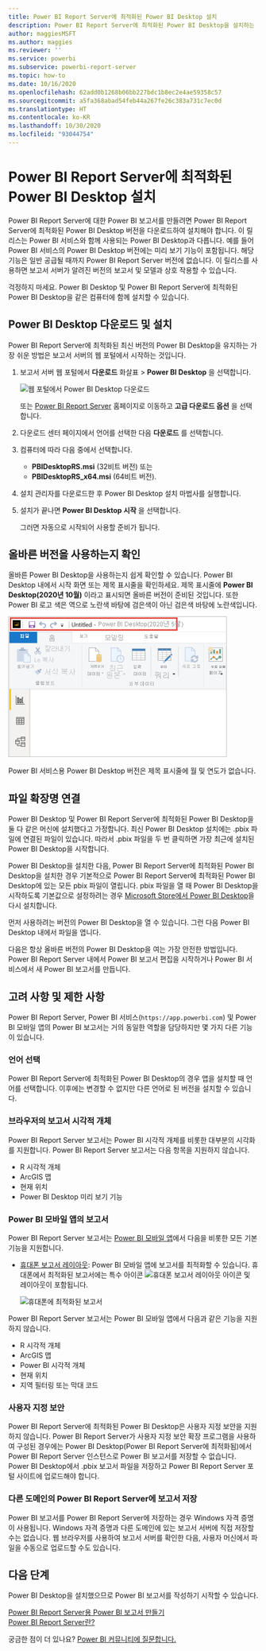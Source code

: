```yaml
---
title: Power BI Report Server에 최적화된 Power BI Desktop 설치
description: Power BI Report Server에 최적화된 Power BI Desktop을 설치하는 방법에 대한 자세한 내용
author: maggiesMSFT
ms.author: maggies
ms.reviewer: ''
ms.service: powerbi
ms.subservice: powerbi-report-server
ms.topic: how-to
ms.date: 10/16/2020
ms.openlocfilehash: 62add0b1268b06bb227bdc1b8ec2e4ae59358c57
ms.sourcegitcommit: a5fa368abad54feb44a267fe26c383a731c7ec0d
ms.translationtype: HT
ms.contentlocale: ko-KR
ms.lasthandoff: 10/30/2020
ms.locfileid: "93044754"
---
```

# <a name="install-power-bi-desktop-optimized-for-power-bi-report-server"></a>Power BI Report Server에 최적화된 Power BI Desktop 설치

Power BI Report Server에 대한 Power BI 보고서를 만들려면 Power BI Report Server에 최적화된 Power BI Desktop 버전을 다운로드하여 설치해야 합니다. 이 릴리스는 Power BI 서비스와 함께 사용되는 Power BI Desktop과 다릅니다. 예를 들어 Power BI 서비스의 Power BI Desktop 버전에는 미리 보기 기능이 포함됩니다. 해당 기능은 일반 공급될 때까지 Power BI Report Server 버전에 없습니다. 이 릴리스를 사용하면 보고서 서버가 알려진 버전의 보고서 및 모델과 상호 작용할 수 있습니다. 

걱정하지 마세요. Power BI Desktop 및 Power BI Report Server에 최적화된 Power BI Desktop을 같은 컴퓨터에 함께 설치할 수 있습니다.

## <a name="download-and-install-power-bi-desktop"></a>Power BI Desktop 다운로드 및 설치

Power BI Report Server에 최적화된 최신 버전의 Power BI Desktop을 유지하는 가장 쉬운 방법은 보고서 서버의 웹 포털에서 시작하는 것입니다.

1. 보고서 서버 웹 포털에서 **다운로드** 화살표 > **Power BI Desktop** 을 선택합니다.

    ![웹 포털에서 Power BI Desktop 다운로드](media/install-powerbi-desktop/report-server-download-web-portal.png)

    또는 [Power BI Report Server](https://powerbi.microsoft.com/report-server/) 홈페이지로 이동하고 **고급 다운로드 옵션** 을 선택합니다.

2. 다운로드 센터 페이지에서 언어를 선택한 다음 **다운로드** 를 선택합니다.

3. 컴퓨터에 따라 다음 중에서 선택합니다. 

    - **PBIDesktopRS.msi** (32비트 버전) 또는
    - **PBIDesktopRS_x64.msi** (64비트 버전).

1. 설치 관리자를 다운로드한 후 Power BI Desktop 설치 마법사를 실행합니다.

2. 설치가 끝나면 **Power BI Desktop 시작** 을 선택합니다.

    그러면 자동으로 시작되어 사용할 준비가 됩니다.

## <a name="verify-youre-using-the-correct-version"></a>올바른 버전을 사용하는지 확인
올바른 Power BI Desktop을 사용하는지 쉽게 확인할 수 있습니다. Power BI Desktop 내에서 시작 화면 또는 제목 표시줄을 확인하세요. 제목 표시줄에 **Power BI Desktop(2020년 10월)** 이라고 표시되면 올바른 버전이 준비된 것입니다. 또한 Power BI 로고 색은 역으로 노란색 바탕에 검은색이 아닌 검은색 바탕에 노란색입니다.

![Power BI Desktop 2020년 10월](media/install-powerbi-desktop/power-bi-report-server-desktop-may-2020.png)

Power BI 서비스용 Power BI Desktop 버전은 제목 표시줄에 월 및 연도가 없습니다.

## <a name="file-extension-association"></a>파일 확장명 연결
Power BI Desktop 및 Power BI Report Server에 최적화된 Power BI Desktop을 둘 다 같은 머신에 설치했다고 가정합니다. 최신 Power BI Desktop 설치에는 .pbix 파일에 연결된 파일이 있습니다. 따라서 .pbix 파일을 두 번 클릭하면 가장 최근에 설치된 Power BI Desktop을 시작합니다.

Power BI Desktop을 설치한 다음, Power BI Report Server에 최적화된 Power BI Desktop을 설치한 경우 기본적으로 Power BI Report Server에 최적화된 Power BI Desktop에 있는 모든 pbix 파일이 열립니다. pbix 파일을 열 때 Power BI Desktop을 시작하도록 기본값으로 설정하려는 경우 [Microsoft Store에서 Power BI Desktop](https://aka.ms/pbidesktopstore)을 다시 설치합니다.

먼저 사용하려는 버전의 Power BI Desktop을 열 수 있습니다. 그런 다음 Power BI Desktop 내에서 파일을 엽니다.

다음은 항상 올바른 버전의 Power BI Desktop을 여는 가장 안전한 방법입니다. Power BI Report Server 내에서 Power BI 보고서 편집을 시작하거나 Power BI 서비스에서 새 Power BI 보고서를 만듭니다.

## <a name="considerations-and-limitations"></a>고려 사항 및 제한 사항

Power BI Report Server, Power BI 서비스(`https://app.powerbi.com`) 및 Power BI 모바일 앱의 Power BI 보고서는 거의 동일한 역할을 담당하지만 몇 가지 다른 기능이 있습니다.

### <a name="selecting-a-language"></a>언어 선택

Power BI Report Server에 최적화된 Power BI Desktop의 경우 앱을 설치할 때 언어를 선택합니다. 이후에는 변경할 수 없지만 다른 언어로 된 버전을 설치할 수 있습니다.

### <a name="report-visuals-in-a-browser"></a>브라우저의 보고서 시각적 개체

Power BI Report Server 보고서는 Power BI 시각적 개체를 비롯한 대부분의 시각화를 지원합니다. Power BI Report Server 보고서는 다음 항목을 지원하지 않습니다.

* R 시각적 개체
* ArcGIS 맵
* 현재 위치
* Power BI Desktop 미리 보기 기능

### <a name="reports-in-the-power-bi-mobile-apps"></a>Power BI 모바일 앱의 보고서

Power BI Report Server 보고서는 [Power BI 모바일 앱](../consumer/mobile/mobile-apps-for-mobile-devices.md)에서 다음을 비롯한 모든 기본 기능을 지원합니다.

* [휴대폰 보고서 레이아웃](../create-reports/desktop-create-phone-report.md): Power BI 모바일 앱에 보고서를 최적화할 수 있습니다. 휴대폰에서 최적화된 보고서에는 특수 아이콘 ![휴대폰 보고서 레이아웃 아이콘](media/install-powerbi-desktop/power-bi-rs-mobile-optimized-icon.png) 및 레이아웃이 포함됩니다.
  
    ![휴대폰에 최적화된 보고서](media/install-powerbi-desktop/power-bi-rs-mobile-optimized-report.png)

Power BI Report Server 보고서는 Power BI 모바일 앱에서 다음과 같은 기능을 지원하지 않습니다.

* R 시각적 개체
* ArcGIS 맵
* Power BI 시각적 개체
* 현재 위치
* 지역 필터링 또는 막대 코드

### <a name="custom-security"></a>사용자 지정 보안

Power BI Report Server에 최적화된 Power BI Desktop은 사용자 지정 보안을 지원하지 않습니다. Power BI Report Server가 사용자 지정 보안 확장 프로그램을 사용하여 구성된 경우에는 Power BI Desktop(Power BI Report Server에 최적화됨)에서 Power BI Report Server 인스턴스로 Power BI 보고서를 저장할 수 없습니다. Power BI Desktop에서 .pbix 보고서 파일을 저장하고 Power BI Report Server 포털 사이트에 업로드해야 합니다.

### <a name="saving-reports-to-a-power-bi-report-server-in-a-different-domain"></a>다른 도메인의 Power BI Report Server에 보고서 저장

Power BI 보고서를 Power BI Report Server에 저장하는 경우 Windows 자격 증명이 사용됩니다. Windows 자격 증명과 다른 도메인에 있는 보고서 서버에 직접 저장할 수는 없습니다. 웹 브라우저를 사용하여 보고서 서버를 확인한 다음, 사용자 머신에서 파일을 수동으로 업로드할 수도 있습니다.

## <a name="next-steps"></a>다음 단계

Power BI Desktop을 설치했으므로 Power BI 보고서를 작성하기 시작할 수 있습니다.

[Power BI Report Server용 Power BI 보고서 만들기](quickstart-create-powerbi-report.md)  
[Power BI Report Server란?](get-started.md)

궁금한 점이 더 있나요? [Power BI 커뮤니티에 질문합니다.](https://community.powerbi.com/)

